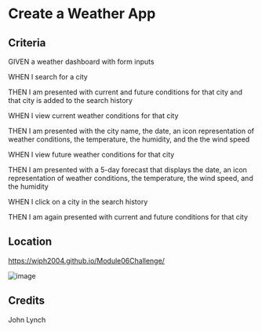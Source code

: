 # Create a Weather App

## Criteria
GIVEN a weather dashboard with form inputs

WHEN I search for a city

THEN I am presented with current and future conditions for that city and that city is added to the search history

WHEN I view current weather conditions for that city

THEN I am presented with the city name, the date, an icon representation of weather conditions, the temperature, the humidity, and the the wind speed

WHEN I view future weather conditions for that city

THEN I am presented with a 5-day forecast that displays the date, an icon representation of weather conditions, the temperature, the wind speed, and the humidity

WHEN I click on a city in the search history

THEN I am again presented with current and future conditions for that city

## Location
https://wiph2004.github.io/Module06Challenge/

![image](https://github.com/wiph2004/Module06Challenge/assets/149805523/d4973379-6e89-4747-b2af-ea10e75efb19)


## Credits
John Lynch
